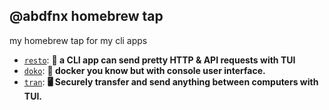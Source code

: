 @abdfnx homebrew tap
---

my homebrew tap for my cli apps

* [`resto`](https://github.com/abdfnx/resto): **🔗 a CLI app can send pretty HTTP & API requests with TUI**
* [`doko`](https://github.com/abdfnx/doko): **🐳 docker you know but with console user interface.**
* [`tran`](https://github.com/abdfnx/tran): **🖥 Securely transfer and send anything between computers with TUI.**
